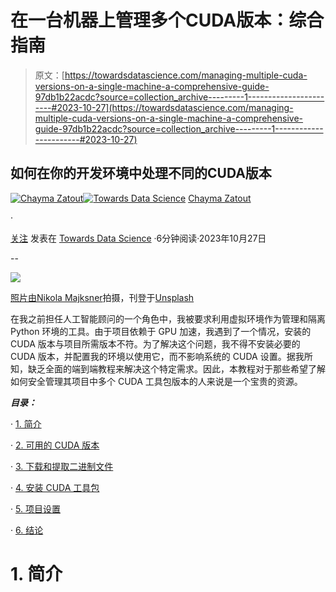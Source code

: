 # 在一台机器上管理多个CUDA版本：综合指南

> 原文：[https://towardsdatascience.com/managing-multiple-cuda-versions-on-a-single-machine-a-comprehensive-guide-97db1b22acdc?source=collection_archive---------1-----------------------#2023-10-27](https://towardsdatascience.com/managing-multiple-cuda-versions-on-a-single-machine-a-comprehensive-guide-97db1b22acdc?source=collection_archive---------1-----------------------#2023-10-27)

## 如何在你的开发环境中处理不同的CUDA版本

[](https://medium.com/@chimso1994?source=post_page-----97db1b22acdc--------------------------------)[![Chayma Zatout](../Images/341c45f53ddf73dc0851d547cc7cb55a.png)](https://medium.com/@chimso1994?source=post_page-----97db1b22acdc--------------------------------)[](https://towardsdatascience.com/?source=post_page-----97db1b22acdc--------------------------------)[![Towards Data Science](../Images/a6ff2676ffcc0c7aad8aaf1d79379785.png)](https://towardsdatascience.com/?source=post_page-----97db1b22acdc--------------------------------) [Chayma Zatout](https://medium.com/@chimso1994?source=post_page-----97db1b22acdc--------------------------------)

·

[关注](https://medium.com/m/signin?actionUrl=https%3A%2F%2Fmedium.com%2F_%2Fsubscribe%2Fuser%2Ff7da1c34b82e&operation=register&redirect=https%3A%2F%2Ftowardsdatascience.com%2Fmanaging-multiple-cuda-versions-on-a-single-machine-a-comprehensive-guide-97db1b22acdc&user=Chayma+Zatout&userId=f7da1c34b82e&source=post_page-f7da1c34b82e----97db1b22acdc---------------------post_header-----------) 发表在 [Towards Data Science](https://towardsdatascience.com/?source=post_page-----97db1b22acdc--------------------------------) ·6分钟阅读·2023年10月27日[](https://medium.com/m/signin?actionUrl=https%3A%2F%2Fmedium.com%2F_%2Fvote%2Ftowards-data-science%2F97db1b22acdc&operation=register&redirect=https%3A%2F%2Ftowardsdatascience.com%2Fmanaging-multiple-cuda-versions-on-a-single-machine-a-comprehensive-guide-97db1b22acdc&user=Chayma+Zatout&userId=f7da1c34b82e&source=-----97db1b22acdc---------------------clap_footer-----------)

--

[](https://medium.com/m/signin?actionUrl=https%3A%2F%2Fmedium.com%2F_%2Fbookmark%2Fp%2F97db1b22acdc&operation=register&redirect=https%3A%2F%2Ftowardsdatascience.com%2Fmanaging-multiple-cuda-versions-on-a-single-machine-a-comprehensive-guide-97db1b22acdc&source=-----97db1b22acdc---------------------bookmark_footer-----------)![](../Images/7a74ac782e86782cc59be80291bc583f.png)

[照片由Nikola Majksner](https://unsplash.com/@majksner?utm_source=medium&utm_medium=referral)拍摄，刊登于[Unsplash](https://unsplash.com/?utm_source=medium&utm_medium=referral)

在我之前担任人工智能顾问的一个角色中，我被要求利用虚拟环境作为管理和隔离 Python 环境的工具。由于项目依赖于 GPU 加速，我遇到了一个情况，安装的 CUDA 版本与项目所需版本不符。为了解决这个问题，我不得不安装必要的 CUDA 版本，并配置我的环境以使用它，而不影响系统的 CUDA 设置。据我所知，缺乏全面的端到端教程来解决这个特定需求。因此，本教程对于那些希望了解如何安全管理其项目中多个 CUDA 工具包版本的人来说是一个宝贵的资源。

***目录：***

· [1\. 简介](#7e48)

· [2\. 可用的 CUDA 版本](#b45b)

· [3\. 下载和提取二进制文件](#7d61)

· [4\. 安装 CUDA 工具包](#b5bd)

· [5\. 项目设置](#e81b)

· [6\. 结论](#a709)

# 1\. 简介
